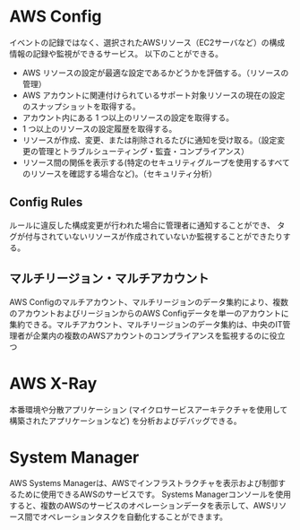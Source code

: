 # AWS Config
イベントの記録ではなく、選択されたAWSリソース（EC2サーバなど）の構成情報の記録や監視ができるサービス。
以下のことができる。
- AWS リソースの設定が最適な設定であるかどうかを評価する。（リソースの管理）
- AWS アカウントに関連付けられているサポート対象リソースの現在の設定のスナップショットを取得する。
- アカウント内にある 1 つ以上のリソースの設定を取得する。
- 1 つ以上のリソースの設定履歴を取得する。
- リソースが作成、変更、または削除されるたびに通知を受け取る。（設定変更の管理とトラブルシューティング・監査・コンプライアンス）
- リソース間の関係を表示する(特定のセキュリティグループを使用するすべてのリソースを確認する場合など)。（セキュリティ分析）

## Config Rules
ルールに違反した構成変更が行われた場合に管理者に通知することができ、
タグが付与されていないリソースが作成されていないか監視することができたりする。

## マルチリージョン・マルチアカウント
AWS Configのマルチアカウント、マルチリージョンのデータ集約により、複数のアカウントおよびリージョンからのAWS Configデータを単一のアカウントに集約できる。マルチアカウント、マルチリージョンのデータ集約は、中央のIT管理者が企業内の複数のAWSアカウントのコンプライアンスを監視するのに役立つ


# AWS X-Ray
本番環境や分散アプリケーション (マイクロサービスアーキテクチャを使用して構築されたアプリケーションなど) を分析およびデバッグできる。

# System Manager
AWS Systems Managerは、AWSでインフラストラクチャを表示および制御するために使用できるAWSのサービスです。
Systems Managerコンソールを使用すると、複数のAWSのサービスのオペレーションデータを表示して、AWSリソース間でオペレーションタスクを自動化することができます。
